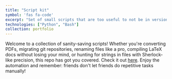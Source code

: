```yaml
---
title: "Script kit"
symbol: 'fas fa-code'
excerpt: "Set of small scripts that are too useful to not be in version control but not big enough for their own repo"
technologies: ["Python", "Bash"]
collection: portfolio
---
```


Welcome to a collection of sanity-saving scripts! Whether you're converting PDFs, migrating git repositories, renaming files like a pro, compiling LaTeX docs without losing your mind, or hunting for strings in files with Sherlock-like precision, this repo has got you covered. Check it out [here](https://github.com/krishnanj/hacks/tree/main). Enjoy the automation and remember: friends don't let friends do repetitive tasks manually! 
